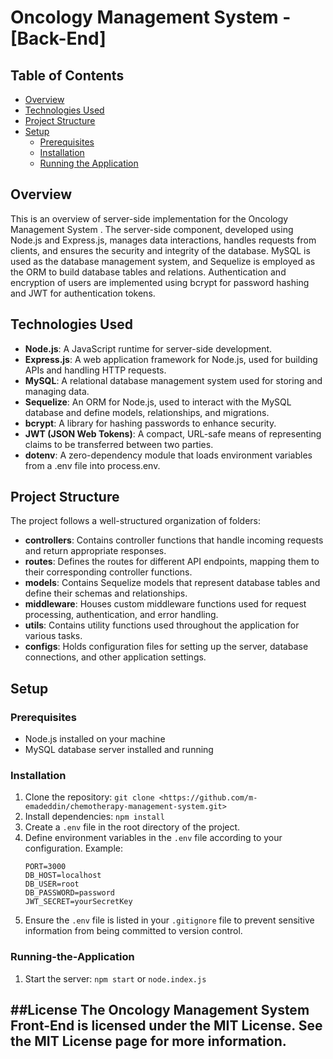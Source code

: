 # Oncology Management System - [Back-End]

## Table of Contents
- [Overview](#overview)
- [Technologies Used](#technologies-used)
- [Project Structure](#project-structure)
- [Setup](#setup)
  - [Prerequisites](#prerequisites)
  - [Installation](#installation)
  - [Running the Application](#running-the-application)

    
## Overview

This is an overview of server-side implementation for the Oncology Management System . The server-side component, developed using Node.js and Express.js, manages data interactions, handles requests from clients, and ensures the security and integrity of the database. MySQL is used as the database management system, and Sequelize is employed as the ORM to build database tables and relations. Authentication and encryption of users are implemented using bcrypt for password hashing and JWT for authentication tokens.

## Technologies Used

- **Node.js**: A JavaScript runtime for server-side development.
- **Express.js**: A web application framework for Node.js, used for building APIs and handling HTTP requests.
- **MySQL**: A relational database management system used for storing and managing data.
- **Sequelize**: An ORM for Node.js, used to interact with the MySQL database and define models, relationships, and migrations.
- **bcrypt**: A library for hashing passwords to enhance security.
- **JWT (JSON Web Tokens)**: A compact, URL-safe means of representing claims to be transferred between two parties.
- **dotenv**: A zero-dependency module that loads environment variables from a .env file into process.env.


## Project Structure

The project follows a well-structured organization of folders:

- **controllers**: Contains controller functions that handle incoming requests and return appropriate responses.
- **routes**: Defines the routes for different API endpoints, mapping them to their corresponding controller functions.
- **models**: Contains Sequelize models that represent database tables and define their schemas and relationships.
- **middleware**: Houses custom middleware functions used for request processing, authentication, and error handling.
- **utils**: Contains utility functions used throughout the application for various tasks.
- **configs**: Holds configuration files for setting up the server, database connections, and other application settings.


## Setup

### Prerequisites

- Node.js installed on your machine
- MySQL database server installed and running

### Installation

1. Clone the repository: `git clone <https://github.com/m-emadeddin/chemotherapy-management-system.git>`
2. Install dependencies: `npm install`
3. Create a `.env` file in the root directory of the project.
4. Define environment variables in the `.env` file according to your configuration. Example:
   ```
   PORT=3000
   DB_HOST=localhost
   DB_USER=root
   DB_PASSWORD=password
   JWT_SECRET=yourSecretKey
   ```
5. Ensure the `.env` file is listed in your `.gitignore` file to prevent sensitive information from being committed to version control.

### Running-the-Application

1. Start the server: `npm start` or `node.index.js`

##License
The Oncology Management System Front-End is licensed under the MIT License. See the MIT License page for more information.
---
